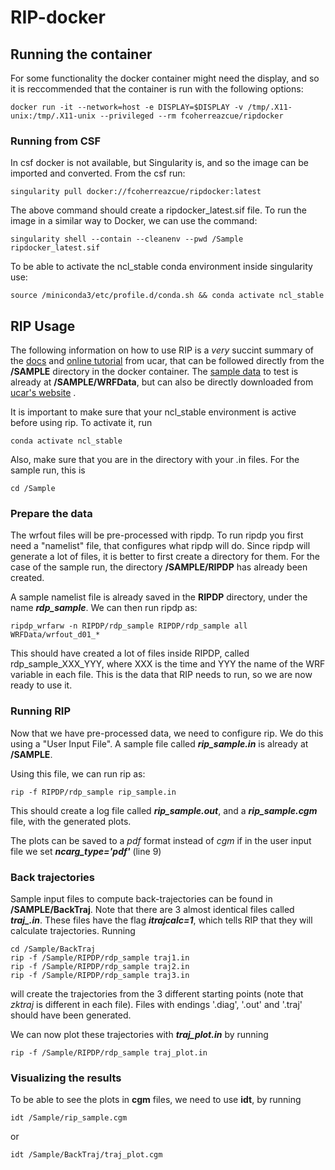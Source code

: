 # RIP-docker

## Running the container
For some functionality the docker container might need the display, and so it is reccommended that the container is run with the following options:
```
docker run -it --network=host -e DISPLAY=$DISPLAY -v /tmp/.X11-unix:/tmp/.X11-unix --privileged --rm fcoherreazcue/ripdocker
```

### Running from CSF
In csf docker is not available, but Singularity is, and so the image can be imported and converted.
From the csf run:
```
singularity pull docker://fcoherreazcue/ripdocker:latest
```
The above command should create a ripdocker_latest.sif file.
To run the image in a similar way to Docker, we can use the command:
```
singularity shell --contain --cleanenv --pwd /Sample ripdocker_latest.sif
```

To be able to activate the ncl_stable conda environment inside singularity use:
```
source /miniconda3/etc/profile.d/conda.sh && conda activate ncl_stable
```


## RIP Usage
The following information on how to use RIP is a *very* succint summary of the 
[docs](https://www2.mmm.ucar.edu/wrf/users/docs/ripug.htm) 
and 
[online tutorial](https://www2.mmm.ucar.edu/wrf/OnLineTutorial/Graphics/RIP4/index.php) 
from ucar, that can be followed directly from the **/SAMPLE** directory in the docker container. The 
[sample data](https://www2.mmm.ucar.edu/wrf/OnLineTutorial/CASES/SingleDomain/wrf.php) 
to test is already at **/SAMPLE/WRFData**, but can also be directly downloaded from 
[ucar's website](https://www2.mmm.ucar.edu/wrf/TUTORIAL_DATA/single_domain/wrfout_d01.tar.gz)
.

It is important to make sure that your ncl_stable environment is active before using rip. To activate it, run
```
conda activate ncl_stable
```
Also, make sure that you are in the directory with your .in files. For the sample run, this is
```
cd /Sample
```

### Prepare the data
The wrfout files will be pre-processed with ripdp. 
To run ripdp you first need a "namelist" file, that configures what ripdp will do.
Since ripdp will generate a lot of files, it is better to first create a directory for them.
For the case of the sample run, the directory **/SAMPLE/RIPDP** has already been created.

A sample namelist file is already saved in the **RIPDP** directory, under the name ***rdp_sample***.
We can then run ripdp as:

```
ripdp_wrfarw -n RIPDP/rdp_sample RIPDP/rdp_sample all WRFData/wrfout_d01_*
```

This should have created a lot of files inside RIPDP, called rdp_sample_XXX_YYY, where XXX is the time and YYY the name of the WRF variable in each file. 
This is the data that RIP needs to run, so we are now ready to use it.

### Running RIP
Now that we have pre-processed data, we need to configure rip. 
We do this using a "User Input File". A sample file called ***rip_sample.in*** is already at **/SAMPLE**.

Using this file, we can run rip as:
```
rip -f RIPDP/rdp_sample rip_sample.in
```

This should create a log file called ***rip_sample.out***, and a ***rip_sample.cgm*** file, with the generated plots.

The plots can be saved to a *pdf* format instead of *cgm* if in the user input file we set ***ncarg_type='pdf'*** (line 9)

### Back trajectories
Sample input files to compute back-trajectories can be found in **/SAMPLE/BackTraj**.
Note that there are 3 almost identical files called ***traj_.in***. These files have the flag ***itrajcalc=1***, which tells RIP that they will calculate trajectories. Running
```
cd /Sample/BackTraj
rip -f /Sample/RIPDP/rdp_sample traj1.in
rip -f /Sample/RIPDP/rdp_sample traj2.in
rip -f /Sample/RIPDP/rdp_sample traj3.in
```
will create the trajectories from the 3 different starting points (note that *zktraj* is different in each file). Files with endings '.diag', '.out' and '.traj' should have been generated.

We can now plot these trajectories with ***traj_plot.in*** by running
```
rip -f /Sample/RIPDP/rdp_sample traj_plot.in
```

### Visualizing the results

To be able to see the plots in **cgm** files, we need to use **idt**, by running
```
idt /Sample/rip_sample.cgm
```
or
```
idt /Sample/BackTraj/traj_plot.cgm
```
